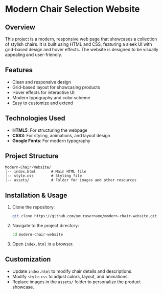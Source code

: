 # Modern Chair Selection Website

## Overview
This project is a modern, responsive web page that showcases a collection of stylish chairs. It is built using HTML and CSS, featuring a sleek UI with grid-based design and hover effects. The website is designed to be visually appealing and user-friendly.

## Features
- Clean and responsive design
- Grid-based layout for showcasing products
- Hover effects for interactive UI
- Modern typography and color scheme
- Easy to customize and extend

## Technologies Used
- **HTML5**: For structuring the webpage
- **CSS3**: For styling, animations, and layout design
- **Google Fonts**: For modern typography

## Project Structure
```
Modern-Chair-Website/
│-- index.html       # Main HTML file
│-- style.css        # Styling file
│-- assets/          # Folder for images and other resources
```

## Installation & Usage
1. Clone the repository:
   ```bash
   git clone https://github.com/yourusername/modern-chair-website.git
   ```
2. Navigate to the project directory:
   ```bash
   cd modern-chair-website
   ```
3. Open `index.html` in a browser.

## Customization
- Update `index.html` to modify chair details and descriptions.
- Modify `style.css` to adjust colors, layout, and animations.
- Replace images in the `assets/` folder to personalize the product showcase.


